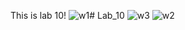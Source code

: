 This is lab 10!
![w1](https://github.com/bscs23167/Lab_10/assets/149466529/bf024d6e-c3ab-4487-b141-ee6ff9ca11a0)# Lab_10
![w3](https://github.com/bscs23167/Lab_10/assets/149466529/67e6a8b0-a15b-48cd-b0d4-401022a00caa)
![w2](https://github.com/bscs23167/Lab_10/assets/149466529/0b14f5cb-1f62-4240-bd64-779263719df8)
